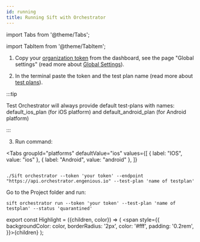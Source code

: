 ```yaml
---
id: running
title: Running Sift with Orchestrator
---
```


import Tabs from '@theme/Tabs';

import TabItem from '@theme/TabItem';

1. Copy your [organization token](/settings/#token) from the dashboard, see the page "Global settings" (read more about [Global Settings](/settings/)).

2. In the terminal paste the token and the test plan name (read more about [test plans](/test-plans/)).

:::tip

Test Orchestrator will always provide default test-plans with names: default_ios_plan (for iOS platform) and default_android_plan (for Android platform)

:::

3. Run command:

<Tabs
  groupId="platforms"
  defaultValue="ios"
  values={[
    { label: "IOS", value: "ios" },
    { label: "Android", value: "android" },
  ]}
>
  <TabItem value="ios">

  ```

  ./Sift orchestrator --token 'your token' --endpoint "https://api.orchestrator.engenious.io" --test-plan 'name of testplan'

  ```
  </TabItem>
  <TabItem value="android">

  Go to the Project folder and run:

  ```
  sift orchestrator run --token 'your token' --test-plan 'name of testplan' --status 'quarantined'
  ```
  </TabItem>
</Tabs>

export const Highlight = ({children, color}) => ( <span style={{
      backgroundColor: color,
      borderRadius: '2px',
      color: '#fff',
      padding: '0.2rem',
    }}>{children}</span> );
